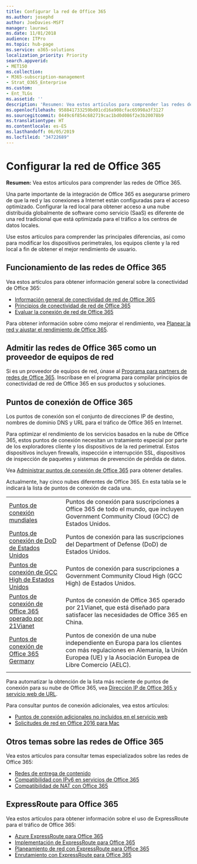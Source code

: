 ```yaml
---
title: Configurar la red de Office 365
ms.author: josephd
author: JoeDavies-MSFT
manager: laurawi
ms.date: 11/01/2018
audience: ITPro
ms.topic: hub-page
ms.service: o365-solutions
localization_priority: Priority
search.appverid:
- MET150
ms.collection:
- M365-subscription-management
- Strat_O365_Enterprise
ms.custom:
- Ent_TLGs
ms.assetid: ''
description: 'Resumen: Vea estos artículos para comprender las redes de Office 365.'
ms.openlocfilehash: 958841733259bd01cd16a908cfac65998a3f3127
ms.sourcegitcommit: 0449c6f854c682719cac1bd0d086f2e3b20078b9
ms.translationtype: HT
ms.contentlocale: es-ES
ms.lasthandoff: 06/05/2019
ms.locfileid: "34722689"
---
```

# <a name="set-up-your-network-for-office-365"></a>Configurar la red de Office 365

**Resumen:** Vea estos artículos para comprender las redes de Office 365.
  
Una parte importante de la integración de Office 365 es asegurarse primero de que la red y las conexiones a Internet están configuradas para el acceso optimizado. Configurar la red local para obtener acceso a una nube distribuida globalmente de software como servicio (SaaS) es diferente de una red tradicional que está optimizada para el tráfico a los centros de datos locales. 

Use estos artículos para comprender las principales diferencias, así como para modificar los dispositivos perimetrales, los equipos cliente y la red local a fin de obtener el mejor rendimiento de usuario.

## <a name="how-office-365-networking-works"></a>Funcionamiento de las redes de Office 365

Vea estos artículos para obtener información general sobre la conectividad de Office 365:

- [Información general de conectividad de red de Office 365](office-365-networking-overview.md)
- [Principios de conectividad de red de Office 365](office-365-network-connectivity-principles.md)
- [Evaluar la conexión de red de Office 365](assessing-network-connectivity.md)

Para obtener información sobre cómo mejorar el rendimiento, vea [Planear la red y ajustar el rendimiento de Office 365](network-planning-and-performance.md).

## <a name="support-office-365-networking-as-a-network-equipment-vendor"></a>Admitir las redes de Office 365 como un proveedor de equipos de red

Si es un proveedor de equipos de red, únase al [Programa para partners de redes de Office 365](office-365-networking-partner-program.md). Inscríbase en el programa para compilar principios de conectividad de red de Office 365 en sus productos y soluciones. 

## <a name="office-365-endpoints"></a>Puntos de conexión de Office 365

Los puntos de conexión son el conjunto de direcciones IP de destino, nombres de dominio DNS y URL para el tráfico de Office 365 en Internet. 

Para optimizar el rendimiento de los servicios basados en la nube de Office 365, estos puntos de conexión necesitan un tratamiento especial por parte de los exploradores cliente y los dispositivos de la red perimetral. Estos dispositivos incluyen firewalls, inspección e interrupción SSL, dispositivos de inspección de paquetes y sistemas de prevención de pérdida de datos.

Vea [Administrar puntos de conexión de Office 365](managing-office-365-endpoints.md) para obtener detalles.

Actualmente, hay cinco nubes diferentes de Office 365. En esta tabla se le indicará la lista de puntos de conexión de cada una.

|||
|:-------|:-----|
| [Puntos de conexión mundiales](urls-and-ip-address-ranges.md) | Puntos de conexión para suscripciones a Office 365 de todo el mundo, que incluyen Government Community Cloud (GCC) de Estados Unidos. |
| [Puntos de conexión de DoD de Estados Unidos](office-365-u-s-government-dod-endpoints.md) | Puntos de conexión para las suscripciones del Department of Defense (DoD) de Estados Unidos. |
| [Puntos de conexión de GCC High de Estados Unidos](office-365-u-s-government-gcc-high-endpoints.md) | Puntos de conexión para suscripciones a Government Community Cloud High (GCC High) de Estados Unidos. |
| [Puntos de conexión de Office 365 operado por 21Vianet](urls-and-ip-address-ranges-21vianet.md) | Puntos de conexión de Office 365 operado por 21Vianet, que está diseñado para satisfacer las necesidades de Office 365 en China. |
| [Puntos de conexión de Office 365 Germany](office-365-germany-endpoints.md) | Puntos de conexión de una nube independiente en Europa para los clientes con más regulaciones en Alemania, la Unión Europea (UE) y la Asociación Europea de Libre Comercio (AELC). |
|||

Para automatizar la obtención de la lista más reciente de puntos de conexión para su nube de Office 365, vea [Dirección IP de Office 365 y servicio web de URL](office-365-ip-web-service.md).

Para consultar puntos de conexión adicionales, vea estos artículos:

- [Puntos de conexión adicionales no incluidos en el servicio web](additional-office365-ip-addresses-and-urls.md)
- [Solicitudes de red en Office 2016 para Mac](network-requests-in-office-2016-for-mac.md)


## <a name="additional-topics-for-office-365-networking"></a>Otros temas sobre las redes de Office 365

Vea estos artículos para consultar temas especializados sobre las redes de Office 365:

- [Redes de entrega de contenido](content-delivery-networks.md)
- [Compatibilidad con IPv6 en servicios de Office 365](ipv6-support.md)
- [Compatibilidad de NAT con Office 365](nat-support-with-office-365.md)

## <a name="expressroute-for-office-365"></a>ExpressRoute para Office 365

Vea estos artículos para obtener información sobre el uso de ExpressRoute para el tráfico de Office 365:

- [Azure ExpressRoute para Office 365](azure-expressroute.md)
- [Implementación de ExpressRoute para Office 365](implementing-expressroute.md)
- [Planeamiento de red con ExpressRoute para Office 365](network-planning-with-expressroute.md)
- [Enrutamiento con ExpressRoute para Office 365](routing-with-expressroute.md)
